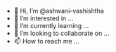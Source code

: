 - 👋 Hi, I’m @ashwani-vashishtha
- 👀 I’m interested in ...
- 🌱 I’m currently learning ...
- 💞️ I’m looking to collaborate on ...
- 📫 How to reach me ...

<!---
ashwani-vashishtha/ashwani-vashishtha is a ✨ special ✨ repository because its `README.md` (this file) appears on your GitHub profile.
You can click the Preview link to take a look at your changes.
--->
